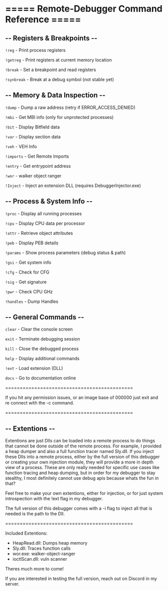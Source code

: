 # ===== Remote-Debugger Command Reference =====

## -- Registers & Breakpoints --

`!reg`       - Print process registers

`!getreg`    - Print registers at current memory location

`!break`     - Set a breakpoint and read registers

`!synbreak`  - Break at a debug symbol (not stable yet)

## -- Memory & Data Inspection --

`!dump`      - Dump a raw address (retry if ERROR_ACCESS_DENIED)

`!mbi`       - Get MBI info (only for unprotected processes)

`!bit`       - Display Bitfield data

`!var`       - Display section data

`!veh`       - VEH Info

`!imports`   - Get Remote Imports

`!entry`     - Get entrypoint address

`!wor`       - walker object ranger

`!Inject`    - Inject an extension DLL (requires DebuggerInjector.exe)

## -- Process & System Info --

`!proc`      - Display all running processes

`!cpu`       - Display CPU data per processor

`!attr`      - Retrieve object attributes

`!peb`       - Display PEB details

`!params`    - Show process parameters (debug status & path)

`!gsi`       - Get system info

`!cfg`       - Check for CFG

`!sig`       - Get signature

`!pwr`       - Check CPU GHz

`!handles`   - Dump Handles

## -- General Commands --

`clear`      - Clear the console screen

`exit`       - Terminate debugging session

`kill`       - Close the debugged process

`help`       - Display additional commands

`!ext`       - Load extension (DLL)

`docs`       - Go to documentation online

============================================

If you hit any permission issues, or an image base of 000000 just exit and re connect with the -c command.

============================================

## -- Extentions --

Extentions are just Dlls can be loaded into a remote process to do things that cannot be done outside of the remote process.
For example, I provided a heap dumper and also a full function tracer named Sly.dll. If you inject these Dlls into a remote process, either by the full version of this debugger or creating your own injection module, they will provide a more in depth view of a process. These are only really needed for specific use cases like function tracing and heap dumping, but in order for my debugger to stay stealthy, I most definitely cannot use debug apis because whats the fun in that? 

Feel free to make your own extentions, either for injection, or for just system introspection with the !ext flag in my debugger.

The full version of this debugger comes with a -i flag to inject all that is needed is the path to the Dll.

============================================

Included Extentions:

- HeapRead.dll: Dumps heap memory
- Sly.dll: Traces function calls
- wor.exe: walker-object-ranger
- ioctlScan.dll: vuln scanner

Theres much more to come!

If you are interested in testing the full version, reach out on Discord in my server.


                                   

                                

